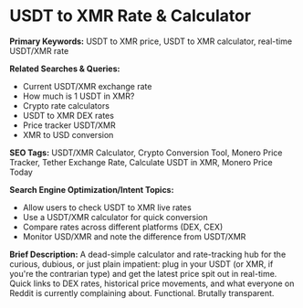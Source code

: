 # USDT to XMR Rate & Calculator

**Primary Keywords:** USDT to XMR price, USDT to XMR calculator, real-time USDT/XMR rate

**Related Searches & Queries:**
- Current USDT/XMR exchange rate
- How much is 1 USDT in XMR?
- Crypto rate calculators
- USDT to XMR DEX rates
- Price tracker USDT/XMR
- XMR to USD conversion

**SEO Tags:**
USDT/XMR Calculator, Crypto Conversion Tool, Monero Price Tracker, Tether Exchange Rate, Calculate USDT in XMR, Monero Price Today

**Search Engine Optimization/Intent Topics:**
- Allow users to check USDT to XMR live rates
- Use a USDT/XMR calculator for quick conversion
- Compare rates across different platforms (DEX, CEX)
- Monitor USD/XMR and note the difference from USDT/XMR

**Brief Description:**
A dead-simple calculator and rate-tracking hub for the curious, dubious, or just plain impatient: plug in your USDT (or XMR, if you're the contrarian type) and get the latest price spit out in real-time. Quick links to DEX rates, historical price movements, and what everyone on Reddit is currently complaining about. Functional. Brutally transparent.
